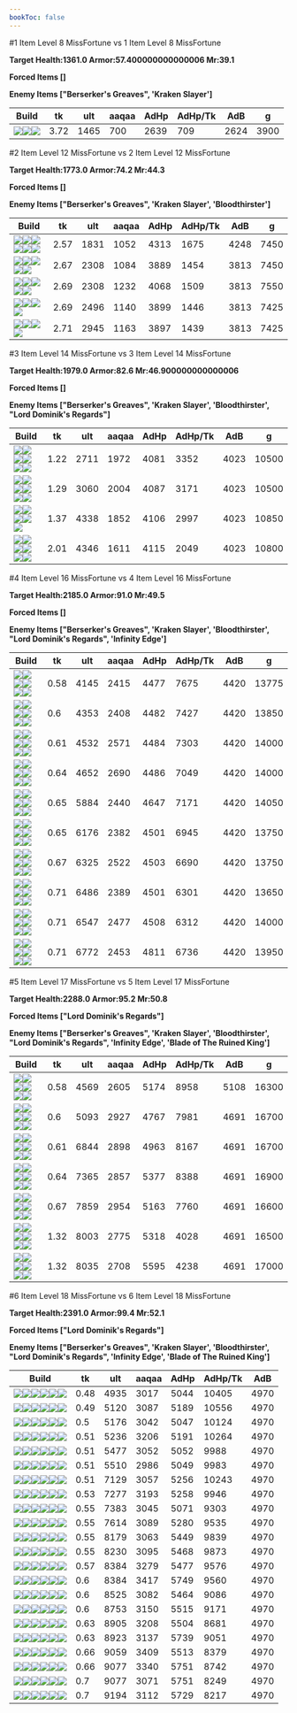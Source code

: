 ```yaml
---
bookToc: false
---
```


#1 Item Level 8 MissFortune vs 1 Item Level 8 MissFortune

**Target Health:1361.0 Armor:57.400000000000006 Mr:39.1**


**Forced Items []**


**Enemy Items ["Berserker's Greaves", 'Kraken Slayer']**




Build | tk | ult | aaqaa | AdHp | AdHp/Tk | AdB | g
-|-|-|-|-|-|-|-
![](/item/3142.png)![](/item/1055.png)![](/item/1036.png)|3.72|1465|700|2639|709|2624|3900




























































#2 Item Level 12 MissFortune vs 2 Item Level 12 MissFortune

**Target Health:1773.0 Armor:74.2 Mr:44.3**


**Forced Items []**


**Enemy Items ["Berserker's Greaves", 'Kraken Slayer', 'Bloodthirster']**




Build | tk | ult | aaqaa | AdHp | AdHp/Tk | AdB | g
-|-|-|-|-|-|-|-
![](/item/3091.png)![](/item/6609.png)![](/item/1001.png)![](/item/1055.png)![](/item/1036.png)![](/item/1036.png)|2.57|1831|1052|4313|1675|4248|7450
![](/item/3142.png)![](/item/3091.png)![](/item/1055.png)![](/item/1036.png)![](/item/1036.png)|2.67|2308|1084|3889|1454|3813|7450
![](/item/3142.png)![](/item/3153.png)![](/item/1055.png)![](/item/1036.png)![](/item/1036.png)|2.69|2308|1232|4068|1509|3813|7550
![](/item/3142.png)![](/item/3087.png)![](/item/1055.png)![](/item/1037.png)|2.69|2496|1140|3899|1446|3813|7425
![](/item/3142.png)![](/item/6676.png)![](/item/1055.png)![](/item/1037.png)|2.71|2945|1163|3897|1439|3813|7425




























































#3 Item Level 14 MissFortune vs 3 Item Level 14 MissFortune

**Target Health:1979.0 Armor:82.6 Mr:46.900000000000006**


**Forced Items []**


**Enemy Items ["Berserker's Greaves", 'Kraken Slayer', 'Bloodthirster', "Lord Dominik's Regards"]**




Build | tk | ult | aaqaa | AdHp | AdHp/Tk | AdB | g
-|-|-|-|-|-|-|-
![](/item/3033.png)![](/item/3095.png)![](/item/6671.png)![](/item/1001.png)![](/item/1055.png)![](/item/1036.png)|1.22|2711|1972|4081|3352|4023|10500
![](/item/3033.png)![](/item/6676.png)![](/item/6671.png)![](/item/1001.png)![](/item/1055.png)![](/item/1036.png)|1.29|3060|2004|4087|3171|4023|10500
![](/item/3142.png)![](/item/6676.png)![](/item/3033.png)![](/item/1055.png)![](/item/1038.png)|1.37|4338|1852|4106|2997|4023|10850
![](/item/3142.png)![](/item/6676.png)![](/item/6695.png)![](/item/1055.png)![](/item/1038.png)![](/item/1036.png)|2.01|4346|1611|4115|2049|4023|10800




























































#4 Item Level 16 MissFortune vs 4 Item Level 16 MissFortune

**Target Health:2185.0 Armor:91.0 Mr:49.5**


**Forced Items []**


**Enemy Items ["Berserker's Greaves", 'Kraken Slayer', 'Bloodthirster', "Lord Dominik's Regards", 'Infinity Edge']**




Build | tk | ult | aaqaa | AdHp | AdHp/Tk | AdB | g
-|-|-|-|-|-|-|-
![](/item/3033.png)![](/item/6676.png)![](/item/6671.png)![](/item/3091.png)![](/item/1001.png)![](/item/1037.png)|0.58|4145|2415|4477|7675|4420|13775
![](/item/3033.png)![](/item/6676.png)![](/item/6671.png)![](/item/3046.png)![](/item/1038.png)![](/item/1036.png)|0.6|4353|2408|4482|7427|4420|13850
![](/item/3033.png)![](/item/6676.png)![](/item/6671.png)![](/item/3087.png)![](/item/1001.png)![](/item/1038.png)|0.61|4532|2571|4484|7303|4420|14000
![](/item/3033.png)![](/item/3095.png)![](/item/6671.png)![](/item/6676.png)![](/item/1001.png)![](/item/1038.png)|0.64|4652|2690|4486|7049|4420|14000
![](/item/3142.png)![](/item/6676.png)![](/item/3033.png)![](/item/3153.png)![](/item/1038.png)![](/item/1036.png)|0.65|5884|2440|4647|7171|4420|14050
![](/item/3142.png)![](/item/6676.png)![](/item/3033.png)![](/item/3087.png)![](/item/1038.png)![](/item/1036.png)|0.65|6176|2382|4501|6945|4420|13750
![](/item/3142.png)![](/item/6676.png)![](/item/3033.png)![](/item/3095.png)![](/item/1038.png)![](/item/1036.png)|0.67|6325|2522|4503|6690|4420|13750
![](/item/3142.png)![](/item/6676.png)![](/item/3033.png)![](/item/3004.png)![](/item/1038.png)![](/item/1036.png)|0.71|6486|2389|4501|6301|4420|13650
![](/item/3142.png)![](/item/6676.png)![](/item/3033.png)![](/item/3179.png)![](/item/1038.png)![](/item/1038.png)|0.71|6547|2477|4508|6312|4420|14000
![](/item/3142.png)![](/item/6676.png)![](/item/3033.png)![](/item/3072.png)![](/item/1038.png)![](/item/1036.png)|0.71|6772|2453|4811|6736|4420|13950




























































#5 Item Level 17 MissFortune vs 5 Item Level 17 MissFortune

**Target Health:2288.0 Armor:95.2 Mr:50.8**


**Forced Items ["Lord Dominik's Regards"]**


**Enemy Items ["Berserker's Greaves", 'Kraken Slayer', 'Bloodthirster', "Lord Dominik's Regards", 'Infinity Edge', 'Blade of The Ruined King']**




Build | tk | ult | aaqaa | AdHp | AdHp/Tk | AdB | g
-|-|-|-|-|-|-|-
![](/item/3085.png)![](/item/3036.png)![](/item/6609.png)![](/item/6676.png)![](/item/6671.png)![](/item/1038.png)|0.58|4569|2605|5174|8958|5108|16300
![](/item/3094.png)![](/item/3036.png)![](/item/3095.png)![](/item/6676.png)![](/item/6671.png)![](/item/1038.png)|0.6|5093|2927|4767|7981|4691|16700
![](/item/3142.png)![](/item/3153.png)![](/item/3095.png)![](/item/3036.png)![](/item/6676.png)![](/item/1038.png)|0.61|6844|2898|4963|8167|4691|16700
![](/item/3142.png)![](/item/3153.png)![](/item/3072.png)![](/item/3036.png)![](/item/6676.png)![](/item/1038.png)|0.64|7365|2857|5377|8388|4691|16900
![](/item/3142.png)![](/item/6676.png)![](/item/3072.png)![](/item/3036.png)![](/item/3095.png)![](/item/1038.png)|0.67|7859|2954|5163|7760|4691|16600
![](/item/3142.png)![](/item/6676.png)![](/item/3004.png)![](/item/3036.png)![](/item/3072.png)![](/item/1038.png)|1.32|8003|2775|5318|4028|4691|16500
![](/item/3142.png)![](/item/6676.png)![](/item/3072.png)![](/item/3036.png)![](/item/3074.png)![](/item/1038.png)|1.32|8035|2708|5595|4238|4691|17000




























































#6 Item Level 18 MissFortune vs 6 Item Level 18 MissFortune

**Target Health:2391.0 Armor:99.4 Mr:52.1**


**Forced Items ["Lord Dominik's Regards"]**


**Enemy Items ["Berserker's Greaves", 'Kraken Slayer', 'Bloodthirster', "Lord Dominik's Regards", 'Infinity Edge', 'Blade of The Ruined King']**




Build | tk | ult | aaqaa | AdHp | AdHp/Tk | AdB
-|-|-|-|-|-|-
![](/item/3085.png)![](/item/3036.png)![](/item/3091.png)![](/item/3095.png)![](/item/6676.png)![](/item/6671.png)|0.48|4935|3017|5044|10405|4970
![](/item/3087.png)![](/item/3036.png)![](/item/3091.png)![](/item/3153.png)![](/item/6676.png)![](/item/6671.png)|0.49|5120|3087|5189|10556|4970
![](/item/3046.png)![](/item/3036.png)![](/item/3091.png)![](/item/3095.png)![](/item/6676.png)![](/item/6671.png)|0.5|5176|3042|5047|10124|4970
![](/item/3091.png)![](/item/3036.png)![](/item/3095.png)![](/item/3153.png)![](/item/6676.png)![](/item/6671.png)|0.51|5236|3206|5191|10264|4970
![](/item/3087.png)![](/item/3036.png)![](/item/3091.png)![](/item/3095.png)![](/item/6676.png)![](/item/6671.png)|0.51|5477|3052|5052|9988|4970
![](/item/3085.png)![](/item/3036.png)![](/item/3091.png)![](/item/6676.png)![](/item/6696.png)![](/item/6671.png)|0.51|5510|2986|5049|9983|4970
![](/item/3142.png)![](/item/3091.png)![](/item/3087.png)![](/item/3036.png)![](/item/3153.png)![](/item/6676.png)|0.51|7129|3057|5256|10243|4970
![](/item/3142.png)![](/item/3153.png)![](/item/3095.png)![](/item/3036.png)![](/item/6676.png)![](/item/3091.png)|0.53|7277|3193|5258|9946|4970
![](/item/3142.png)![](/item/3091.png)![](/item/3036.png)![](/item/3094.png)![](/item/3095.png)![](/item/6676.png)|0.55|7383|3045|5071|9303|4970
![](/item/3142.png)![](/item/3153.png)![](/item/3095.png)![](/item/3036.png)![](/item/6676.png)![](/item/3087.png)|0.55|7614|3089|5280|9535|4970
![](/item/3142.png)![](/item/6676.png)![](/item/3072.png)![](/item/3036.png)![](/item/3095.png)![](/item/3115.png)|0.55|8179|3063|5449|9839|4970
![](/item/3142.png)![](/item/3091.png)![](/item/3072.png)![](/item/3036.png)![](/item/3087.png)![](/item/6676.png)|0.55|8230|3095|5468|9873|4970
![](/item/3142.png)![](/item/6676.png)![](/item/3072.png)![](/item/3036.png)![](/item/3095.png)![](/item/3091.png)|0.57|8384|3279|5477|9576|4970
![](/item/3142.png)![](/item/3153.png)![](/item/3095.png)![](/item/3036.png)![](/item/6676.png)![](/item/3072.png)|0.6|8384|3417|5749|9560|4970
![](/item/3142.png)![](/item/6676.png)![](/item/3004.png)![](/item/3036.png)![](/item/3072.png)![](/item/3091.png)|0.6|8525|3082|5464|9086|4970
![](/item/3142.png)![](/item/6676.png)![](/item/3072.png)![](/item/3036.png)![](/item/3095.png)![](/item/3087.png)|0.6|8753|3150|5515|9171|4970
![](/item/3142.png)![](/item/6676.png)![](/item/3004.png)![](/item/3036.png)![](/item/3072.png)![](/item/3087.png)|0.63|8905|3208|5504|8681|4970
![](/item/3142.png)![](/item/6676.png)![](/item/3072.png)![](/item/3036.png)![](/item/3074.png)![](/item/3087.png)|0.63|8923|3137|5739|9051|4970
![](/item/3142.png)![](/item/6676.png)![](/item/3072.png)![](/item/3036.png)![](/item/3095.png)![](/item/3004.png)|0.66|9059|3409|5513|8379|4970
![](/item/3142.png)![](/item/6676.png)![](/item/3072.png)![](/item/3036.png)![](/item/3095.png)![](/item/3074.png)|0.66|9077|3340|5751|8742|4970
![](/item/3142.png)![](/item/6676.png)![](/item/3072.png)![](/item/3036.png)![](/item/3074.png)![](/item/3508.png)|0.7|9077|3071|5751|8249|4970
![](/item/3142.png)![](/item/6676.png)![](/item/3004.png)![](/item/3036.png)![](/item/3072.png)![](/item/3074.png)|0.7|9194|3112|5729|8217|4970




























































